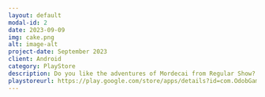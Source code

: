 ```yaml
---
layout: default
modal-id: 2
date: 2023-09-09
img: cake.png
alt: image-alt
project-date: September 2023
client: Android
category: PlayStore
description: Do you like the adventures of Mordecai from Regular Show? Then this game is for you! Run, jump and dodge the obstacles that stand in your way while you try to survive as long as possible in this fun and challenging infinity runner. Compete with your friends and with players from all over the world for the highest score! Enjoy the colorful graphics, the lively music and the hilarious voice acting of Mordecai and his friends.
playstoreurl: https://play.google.com/store/apps/details?id=com.OdobGames.MordecaiInfiniteRunner
---
```


